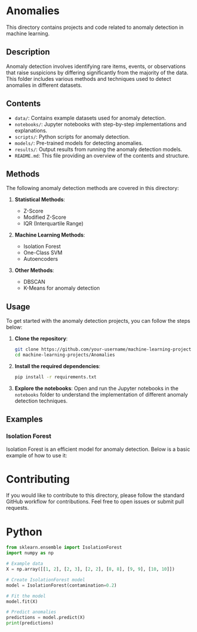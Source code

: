 # Anomalies

This directory contains projects and code related to anomaly detection in machine learning.

## Description

Anomaly detection involves identifying rare items, events, or observations that raise suspicions by differing significantly from the majority of the data. This folder includes various methods and techniques used to detect anomalies in different datasets.

## Contents

- `data/`: Contains example datasets used for anomaly detection.
- `notebooks/`: Jupyter notebooks with step-by-step implementations and explanations.
- `scripts/`: Python scripts for anomaly detection.
- `models/`: Pre-trained models for detecting anomalies.
- `results/`: Output results from running the anomaly detection models.
- `README.md`: This file providing an overview of the contents and structure.

## Methods

The following anomaly detection methods are covered in this directory:

1. **Statistical Methods**:
    - Z-Score
    - Modified Z-Score
    - IQR (Interquartile Range)

2. **Machine Learning Methods**:
    - Isolation Forest
    - One-Class SVM
    - Autoencoders

3. **Other Methods**:
    - DBSCAN
    - K-Means for anomaly detection

## Usage

To get started with the anomaly detection projects, you can follow the steps below:

1. **Clone the repository**:
    ```bash
    git clone https://github.com/your-username/machine-learning-projects.git
    cd machine-learning-projects/Anomalies
    ```

2. **Install the required dependencies**:
    ```bash
    pip install -r requirements.txt
    ```

3. **Explore the notebooks**:
    Open and run the Jupyter notebooks in the `notebooks` folder to understand the implementation of different anomaly detection techniques.

## Examples

### Isolation Forest

Isolation Forest is an efficient model for anomaly detection. Below is a basic example of how to use it:

# Contributing
If you would like to contribute to this directory, please follow the standard GitHub workflow for contributions. Feel free to open issues or submit pull requests.

# Python
```python
from sklearn.ensemble import IsolationForest
import numpy as np

# Example data
X = np.array([[1, 2], [2, 3], [2, 2], [8, 8], [9, 9], [10, 10]])

# Create IsolationForest model
model = IsolationForest(contamination=0.2)

# Fit the model
model.fit(X)

# Predict anomalies
predictions = model.predict(X)
print(predictions)


